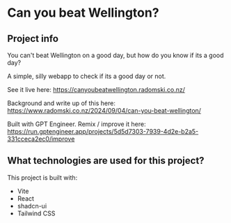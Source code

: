 # Can you beat Wellington?
## Project info
You can't beat Wellington on a good day, but how do you know if its a good day?

A simple, silly webapp to check if its a good day or not. 

See it live here: https://canyoubeatwellington.radomski.co.nz/

Background and write up of this here: https://www.radomski.co.nz/2024/09/04/can-you-beat-wellington/

Built with GPT Engineer. Remix / improve it here: https://run.gptengineer.app/projects/5d5d7303-7939-4d2e-b2a5-331cceca2ec0/improve

## What technologies are used for this project?

This project is built with:

- Vite
- React
- shadcn-ui
- Tailwind CSS
